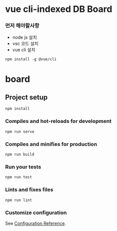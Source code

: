 # vue cli-indexed DB Board

### 먼저 해야할사항

* node js 설치
* vsc 코드 설치
* vue cli 설치
```
npm install -g @vue/cli
```

# board

## Project setup
```
npm install
```

### Compiles and hot-reloads for development
```
npm run serve
```

### Compiles and minifies for production
```
npm run build
```

### Run your tests
```
npm run test
```

### Lints and fixes files
```
npm run lint
```

### Customize configuration
See [Configuration Reference](https://cli.vuejs.org/config/).

